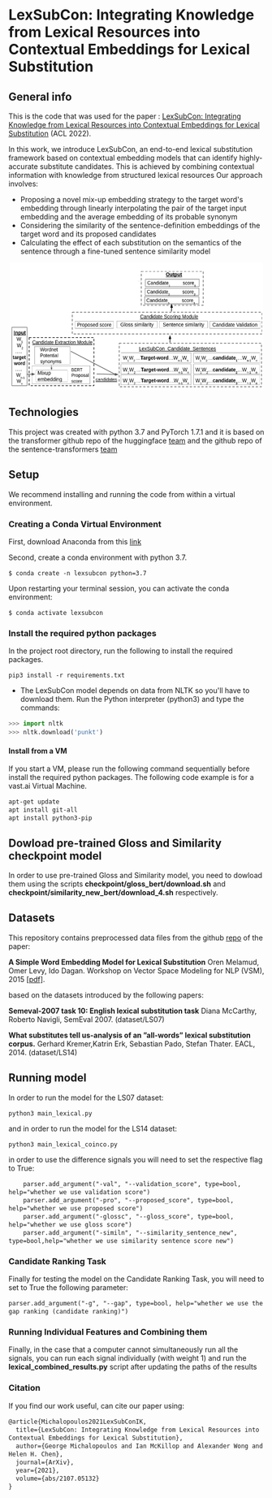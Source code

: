 # LexSubCon: Integrating Knowledge from Lexical Resources into Contextual Embeddings for Lexical Substitution

## General info

This is the code that was used for the paper :  [LexSubCon: Integrating Knowledge from Lexical Resources into Contextual Embeddings for Lexical Substitution](https://arxiv.org/pdf/2107.05132.pdf) (ACL 2022).

In this work, we introduce LexSubCon, an end-to-end lexical substitution framework based on contextual embedding models that can identify highly-accurate substitute candidates. This is achieved by combining contextual information with knowledge from structured lexical resources Our approach involves:

- Proposing a novel mix-up embedding strategy to the target word's embedding through linearly  interpolating the pair of the target input embedding and the average embedding of its probable synonym
- Considering the similarity of the sentence-definition embeddings of the target word and its proposed candidates
- Calculating the effect of each substitution on the semantics of the sentence through a fine-tuned sentence similarity model

<p align="center">
 <img src="/images/LexSubCon.png" height="250" width="500">
 </p>



## Technologies
This project was created with python 3.7 and PyTorch 1.7.1 and it is based on the transformer github repo of the huggingface [team](https://huggingface.co/)
and the github repo of the sentence-transformers [team](https://github.com/UKPLab/sentence-transformers)
## Setup
We recommend installing and running the code from within a virtual environment.

### Creating a Conda Virtual Environment
First, download Anaconda  from this [link](https://www.anaconda.com/distribution/)

Second, create a conda environment with python 3.7.
```
$ conda create -n lexsubcon python=3.7
```
Upon  restarting your terminal session, you can activate the conda environment:
```
$ conda activate lexsubcon 
```
### Install the required python packages
In the project root directory, run the following to install the required packages.
```
pip3 install -r requirements.txt
```

- The LexSubCon  model depends on data from NLTK  so you'll have to download them. Run the Python interpreter (python3) and type the commands:
```python
>>> import nltk
>>> nltk.download('punkt')
```

#### Install from a VM
If you start a VM, please run the following command sequentially before install the required python packages.
The following code example is for a vast.ai Virtual Machine.

```
apt-get update
apt install git-all
apt install python3-pip
```

## Dowload pre-trained  Gloss and Similarity checkpoint  model

In order to use pre-trained  Gloss and Similarity model, you need to dowload them  using the scripts **checkpoint/gloss_bert/download.sh** and **checkpoint/similarity_new_bert/download_4.sh** respectively.

## Datasets

This repository contains preprocessed data files from the github [repo](https://github.com/orenmel/lexsub) of the paper:

**A Simple Word Embedding Model for Lexical Substitution**
Oren Melamud, Omer Levy, Ido Dagan.  Workshop on Vector Space Modeling for NLP (VSM), 2015 [[pdf]](http://u.cs.biu.ac.il/~melamuo/publications/melamud_vsm15.pdf).

based on the datasets introduced by the following papers:

**Semeval-2007 task 10: English lexical substitution task**
Diana McCarthy, Roberto Navigli, SemEval 2007.  (dataset/LS07)

**What substitutes tell us-analysis of an ”all-words” lexical substitution corpus.**
Gerhard Kremer,Katrin Erk, Sebastian Pado,  Stefan Thater. EACL, 2014.   (dataset/LS14)


## Running model
In order to run the model for the LS07 dataset:

```
python3 main_lexical.py
```

and in order to run the model for the LS14 dataset:

```
python3 main_lexical_coinco.py
```

in order to use the difference signals you will need to set the respective flag to True:
```
    parser.add_argument("-val", "--validation_score", type=bool, help="whether we use validation score")
    parser.add_argument("-pro", "--proposed_score", type=bool, help="whether we use proposed score")
    parser.add_argument("-glossc", "--gloss_score", type=bool, help="whether we use gloss score")
    parser.add_argument("-similn", "--similarity_sentence_new", type=bool,help="whether we use similarity sentence score new")
```

### Candidate Ranking Task
Finally for testing the model on the Candidate Ranking Task, you will need to set to True the following parameter:
```
parser.add_argument("-g", "--gap", type=bool, help="whether we use the gap ranking (candidate ranking)")
```


### Running Individual Features and Combining them
Finally, in the case that a computer cannot simultaneously run  all the signals, you can run each signal individually (with weight 1) and run the  **lexical_combined_results.py** script after updating the paths of the results

### Citation
If you find our work useful, can cite our paper using:



```
@article{Michalopoulos2021LexSubConIK,
  title={LexSubCon: Integrating Knowledge from Lexical Resources into Contextual Embeddings for Lexical Substitution},
  author={George Michalopoulos and Ian McKillop and Alexander Wong and Helen H. Chen},
  journal={ArXiv},
  year={2021},
  volume={abs/2107.05132}
}
```
